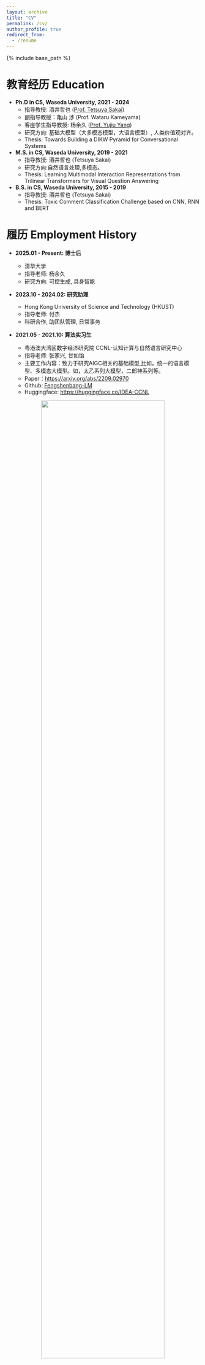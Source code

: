 ```yaml
---
layout: archive
title: "CV"
permalink: /cv/
author_profile: true
redirect_from:
  - /resume
---
```


{% include base_path %}

教育经历 Education
======
* **Ph.D in CS, Waseda University, 2021 - 2024**
  * 指导教授: 酒井哲也 ([Prof. Tetsuya Sakai](http://sakailab.com/tetsuya/))
  * 副指导教授：亀山 渉 (Prof. Wataru Kameyama)
  * 客座学生指导教授: 杨余久 ([Prof. Yujiu Yang](https://www.sigs.tsinghua.edu.cn/yyj_en/main.htm))
  * 研究方向: 基础大模型（大多模态模型，大语言模型）, 人类价值观对齐。
  * Thesis: Towards Building a DIKW Pyramid for Conversational Systems
* **M.S. in CS, Waseda University, 2019 - 2021**
  * 指导教授: 酒井哲也 (Tetsuya Sakai)
  * 研究方向:自然语言处理,多模态。
  * Thesis: Learning Multimodal Interaction Representations from Trilinear Transformers for Visual Question Answering
* **B.S. in CS, Waseda University, 2015 - 2019**
  * 指导教授: 酒井哲也 (Tetsuya Sakai)
  * Thesis: Toxic Comment Classification Challenge based on CNN, RNN and BERT

履历 Employment History
======
* **2025.01 - Present: 博士后**
  * 清华大学
  * 指导老师: 杨余久
  * 研究方向: 可控生成, 具身智能

* **2023.10 - 2024.02: 研究助理**
  * Hong Kong University of Science and Technology (HKUST)
  * 指导老师: 付杰
  * 科研合作, 助团队管理, 日常事务

* **2021.05 - 2021.10: 算法实习生**
  * 粤港澳大湾区数字经济研究院 CCNL-认知计算与自然语言研究中心
  * 指导老师: 张家兴, 甘如饴
  * 主要工作内容：致力于研究AIGC相关的基础模型,比如，统一的语言模型、多模态大模型。如，太乙系列大模型，二郎神系列等。
  * Paper：https://arxiv.org/abs/2209.02970
  * Github: [Fengshenbang-LM](https://github.com/IDEA-CCNL/Fengshenbang-LM)
  * Huggingface: https://huggingface.co/IDEA-CCNL

<p align=center>
  <img src="/images/cv/fsb-project.png" width="80%">
</p>

* **2021.05 - 2021.10: 策略算法实习生**
  * 深圳市腾讯计算机系统有限公司 CDG-广告产品技术部
  * 指导老师: 杨建博
  * 主要工作内容：多模态广告推荐相关的研究 (多模态图神经网络, 已中ACM MM 2022)

<p align="center">
  <img src="/images/cv/c1.png" width="40%">
  <img src="/images/cv/c2.png" width="40%">
</p>

专业服务 Professional Services
======

**审稿员**
  * 会议: SIGIR, ACL, EMNLP, ACM MM, CVPR, CoLM
  * 期刊: TCSVT

**组织者**

* [NTCIR 2022 WWW-4 Task](https://research.nii.ac.jp/ntcir/ntcir-16/organizers.html)

这个任务主要是即时网络搜索（即针对给定的搜索主题进行网页的排名检索），其中包括中文和英文子任务。任务的目标是量化网络搜索技术的进步（以搜索引擎结果页面“首屏”的质量为标准），并解决可重复性（即某个研究小组X报告的结果能否在相同数据上被研究小组Y复现）和可再现性（即某个研究小组X报告的结果能否在不同数据上被研究小组Y再现）的问题。

* [NTCIR 2025 FairWeb-2 Task](https://research.nii.ac.jp/ntcir/ntcir-18/organizers.html)

该任务包含两个子任务：Web搜索(WS)子任务和对话式搜索(CS)子任务。主要研究问题：对于那些不如其他实体知名但同样相关的实体，能否在搜索结果中给予应有的曝光度？即，任务不仅关注相关性，还关注从多个角度确保搜索结果的公平曝光。与上一届（NTCIR-17 Fair Web-1）的主要区别：WS子任务新增了可复现性（reproducibility）要求。CS子任务是新引入的，用于处理文本对话场景下的搜索。目标：推动公平信息检索和推荐，鼓励参与者从不同视角考虑搜索公平性。

**教程讲师 (Tutorial Speaker)**

* NCAA 2023: [Large Models bridge the Digital-Real World Gap: from Understanding to Generation](https://dl2link.com/ncaa2023/program/tutorialSpeakers/#page-anchor)

**特邀作者**

* 2023.04 - 2024.02: [Readpaper](https://readpaper.com/new)
* 论文阅读，学术趋势等

<p align=center>
  <img src="/images/cv/readpaper.png" width="80%">
</p>

Publications
======
Details in [Publications Page](https://wangjunjie-ai.github.io/publications/)

  <ul>{% for post in site.publications reversed %}
    {% include archive-single-cv.html %}
  {% endfor %}</ul>
  
Talks
======
  <ul>{% for post in site.talks reversed %}
    {% include archive-single-talk-cv.html  %}
  {% endfor %}</ul>
  
<!-- Teaching
======
  <ul>{% for post in site.teaching reversed %}
    {% include archive-single-cv.html %}
  {% endfor %}</ul> -->
  
MOOC 证书
======

主要是大一和大二期间获得的MOOC证书，约40张

<p align="center">
  <img src="/images/cv/c3.png" width="80%"><br>
  <img src="/images/cv/c4.png" width="80%"><br>
  <img src="/images/cv/c5.png" width="80%"><br>
  <img src="/images/cv/c6.png" width="80%"><br>
  <img src="/images/cv/c6.png" width="80%">
</p>

Language
======
* 中文 / 英语 / 粤语 / 日语
